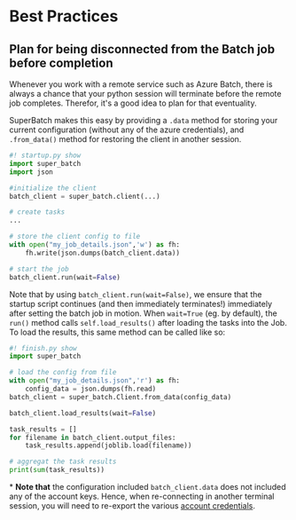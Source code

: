 # Best Practices

## Plan for being disconnected from the Batch job before completion

Whenever you work with a remote service such as Azure Batch, there is always
a chance that your python session will terminate before the remote job
completes.  Therefor, it's a good idea to plan for that eventuality.

SuperBatch makes this easy by providing a `.data` method for storing your
current configuration (without any of the azure credentials), and
`.from_data()` method for restoring the client in another session.

```python
#! startup.py show
import super_batch
import json

#initialize the client
batch_client = super_batch.client(...)

# create tasks
...

# store the client config to file
with open("my_job_details.json",'w') as fh:
    fh.write(json.dumps(batch_client.data))

# start the job
batch_client.run(wait=False)
```

Note that by using `batch_client.run(wait=False)`, we ensure that the startup
script continues (and then immediately terminates!) immediately after setting the batch job in
motion. When `wait=True` (eg. by default), the `run()` method calls
`self.load_results()` after loading the tasks into the Job. To load the
results, this same method can be called like so:

```python
#! finish.py show
import super_batch

# load the config from file
with open("my_job_details.json",'r') as fh:
    config_data = json.dumps(fh.read)
batch_client = super_batch.Client.from_data(config_data)

batch_client.load_results(wait=False)

task_results = []
for filename in batch_client.output_files:
    task_results.append(joblib.load(filename))

# aggregat the task results
print(sum(task_results))
```

\* **Note that** the configuration included `batch_client.data` does not
included any of the account keys. Hence, when re-connecting in another
terminal session, you will need to re-export the various [account
credentials](https://jdthorpe.github.io/super-batch-docs/create-resources).
